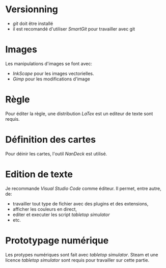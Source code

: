 # Versionning
* _git_ doit être installé
* il est recomandé d'utiliser _SmartGit_ pour travailler avec git

# Images
Les manipulations d'images se font avec:
* _InkScape_ pour les images vectorielles.
* _Gimp_ pour les modifications d'image

# Règle
Pour éditer la règle, une distribution _LaTex_ est un editeur de texte sont requis.

# Définition des cartes
Pour déinir les cartes, l'outil _NanDeck_ est utilisé.

# Edition de texte
Je recommande _Visual Studio Code_ comme éditeur. Il permet, entre autre, de:
* travailler tout type de fichier avec des plugins et des extensions,
* afficher les couleurs en direct,
* editer et executer les script _tabletop simulator_
* etc.

# Prototypage numérique
Les protypes numériques sont fait avec _tabletop simulator_. Steam et une licence _tabletop simulator_ sont requis pour travailler sur cette partie.